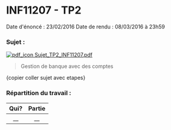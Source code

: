 INF11207 - TP2
===============

Date d'énoncé : 23/02/2016
Date de rendu : 08/03/2016 à 23h59

### Sujet :
[![pdf_icon](http://www.chambery-tourisme.com/wp-content/uploads/cache//noeStarter/images/50__50__auto__~wp-content~themes~chambery~images~icons~pdf.png) Sujet_TP2_INF11207.pdf](https://github.com/pantzerbrendan/uqar/tree/master/INF11207/TP2/sujet.pdf)

> Gestion de banque avec des comptes

{copier coller sujet avec etapes}

### Répartition du travail :

| Qui? | Partie |
| :----: | :----: |
| __ | __ |
